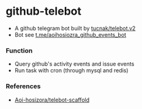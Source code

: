 # github-telebot

+ A github telegram bot built by [tucnak/telebot.v2](https://github.com/tucnak/telebot/tree/v2)
+ Bot see [t.me/aoihosiozra_github_events_bot](https://t.me/aoihosiozra_github_events_bot)

### Function

+ Query github's activity events and issue events
+ Run task with cron (through mysql and redis)

### References

+ [Aoi-hosizora/telebot-scaffold](https://github.com/Aoi-hosizora/telebot-scaffold)
